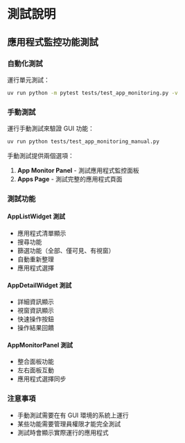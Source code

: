 # 測試說明

## 應用程式監控功能測試

### 自動化測試
運行單元測試：
```bash
uv run python -m pytest tests/test_app_monitoring.py -v
```

### 手動測試
運行手動測試來驗證 GUI 功能：
```bash
uv run python tests/test_app_monitoring_manual.py
```

手動測試提供兩個選項：
1. **App Monitor Panel** - 測試應用程式監控面板
2. **Apps Page** - 測試完整的應用程式頁面

### 測試功能

#### AppListWidget 測試
- 應用程式清單顯示
- 搜尋功能
- 篩選功能（全部、僅可見、有視窗）
- 自動重新整理
- 應用程式選擇

#### AppDetailWidget 測試
- 詳細資訊顯示
- 視窗資訊顯示
- 快速操作按鈕
- 操作結果回饋

#### AppMonitorPanel 測試
- 整合面板功能
- 左右面板互動
- 應用程式選擇同步

### 注意事項
- 手動測試需要在有 GUI 環境的系統上運行
- 某些功能需要管理員權限才能完全測試
- 測試時會顯示實際運行的應用程式